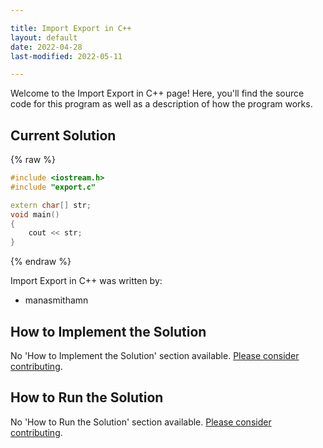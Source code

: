 ```yaml
---

title: Import Export in C++
layout: default
date: 2022-04-28
last-modified: 2022-05-11

---
```


Welcome to the Import Export in C++ page! Here, you'll find the source code for this program as well as a description of how the program works.

## Current Solution

{% raw %}

```c++
#include <iostream.h>
#include "export.c"

extern char[] str;
void main()
{
    cout << str;
}
```

{% endraw %}

Import Export in C++ was written by:

- manasmithamn

## How to Implement the Solution

No 'How to Implement the Solution' section available. [Please consider contributing](https://github.com/TheRenegadeCoder/sample-programs-website).

## How to Run the Solution

No 'How to Run the Solution' section available. [Please consider contributing](https://github.com/TheRenegadeCoder/sample-programs-website).